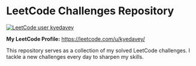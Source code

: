 # LeetCode Challenges Repository

[![LeetCode user kyedavey](https://img.shields.io/badge/dynamic/json?style=for-the-badge&labelColor=black&color=%23ffa116&label=Solved&query=solved&url=https%3A%2F%2Fleetcode-badge.vercel.app%2Fapi%2Fusers%2Fkyedavey&logo=leetcode&logoColor=yellow)](https://leetcode.com/kyedavey/)

**My LeetCode Profile:** https://leetcode.com/u/kyedavey/

This repository serves as a collection of my solved LeetCode challenges. I tackle a new challenges every day to sharpen my skills.
